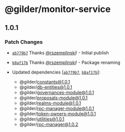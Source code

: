 # @gilder/monitor-service

## 1.0.1

### Patch Changes

- [`ab779b7`](https://github.com/Gilder-Labs/backend-services/commit/ab779b72fb24d3378d53c7d06e794cc5dc0c2277) Thanks [@rszemplinski](https://github.com/rszemplinski)! - Initial publish

- [`b8af17b`](https://github.com/Gilder-Labs/backend-services/commit/b8af17b3e92501702f61728c71278b12f7a736db) Thanks [@rszemplinski](https://github.com/rszemplinski)! - Package renaming

- Updated dependencies [[`ab779b7`](https://github.com/Gilder-Labs/backend-services/commit/ab779b72fb24d3378d53c7d06e794cc5dc0c2277), [`b8af17b`](https://github.com/Gilder-Labs/backend-services/commit/b8af17b3e92501702f61728c71278b12f7a736db)]:
  - @gilder/constants@1.0.1
  - @gilder/db-entities@1.0.1
  - @gilder/governances-module@1.0.1
  - @gilder/proposals-module@1.0.1
  - @gilder/realms-module@1.0.1
  - @gilder/rpc-manager-module@1.0.1
  - @gilder/token-owners-module@1.0.1
  - @gilder/utilities@1.0.1
  - @gilder/rpc-manager@1.0.2
